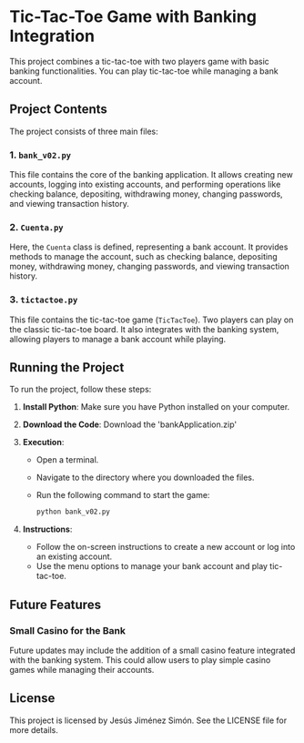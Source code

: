# Tic-Tac-Toe Game with Banking Integration

This project combines a tic-tac-toe with two players game with basic banking functionalities. You can play tic-tac-toe while managing a bank account.

## Project Contents

The project consists of three main files:

### 1. `bank_v02.py`

This file contains the core of the banking application. It allows creating new accounts, logging into existing accounts, and performing operations like checking balance, depositing, withdrawing money, changing passwords, and viewing transaction history.

### 2. `Cuenta.py`

Here, the `Cuenta` class is defined, representing a bank account. It provides methods to manage the account, such as checking balance, depositing money, withdrawing money, changing passwords, and viewing transaction history.

### 3. `tictactoe.py`

This file contains the tic-tac-toe game (`TicTacToe`). Two players can play on the classic tic-tac-toe board. It also integrates with the banking system, allowing players to manage a bank account while playing.

## Running the Project

To run the project, follow these steps:

1. **Install Python**: Make sure you have Python installed on your computer.

2. **Download the Code**: Download the 'bankApplication.zip'

3. **Execution**:
   - Open a terminal.
   - Navigate to the directory where you downloaded the files.
   - Run the following command to start the game:

     ```bash
     python bank_v02.py
     ```

4. **Instructions**:
   - Follow the on-screen instructions to create a new account or log into an existing account.
   - Use the menu options to manage your bank account and play tic-tac-toe.

## Future Features

### Small Casino for the Bank

Future updates may include the addition of a small casino feature integrated with the banking system. This could allow users to play simple casino games while managing their accounts.

## License
This project is licensed by Jesús Jiménez Simón. See the LICENSE file for more details.
